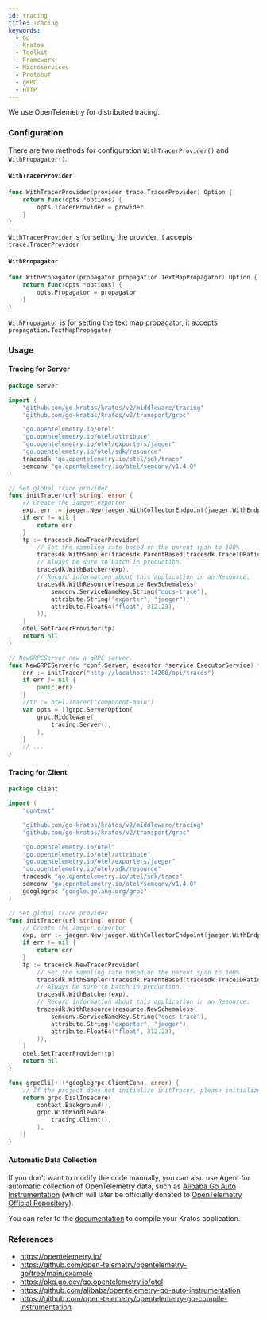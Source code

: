 ```yaml
---
id: tracing
title: Tracing
keywords:
  - Go
  - Kratos
  - Toolkit
  - Framework
  - Microservices
  - Protobuf
  - gRPC
  - HTTP
---
```


We use OpenTelemetry for distributed tracing.

### Configuration

There are two methods for configuration `WithTracerProvider()` and `WithPropagator()`.

#### `WithTracerProvider`

```go
func WithTracerProvider(provider trace.TracerProvider) Option {
	return func(opts *options) {
		opts.TracerProvider = provider
	}
}    
```

`WithTracerProvider` is for setting the provider, it accepts `trace.TracerProvider`

#### `WithPropagator`

```go
func WithPropagator(propagator propagation.TextMapPropagator) Option {
	return func(opts *options) {
		opts.Propagator = propagator
	}
}
```

`WithPropagator` is for setting the text map propagator, it accepts `propagation.TextMapPropagator`

### Usage

#### Tracing for Server

```go
package server

import (
	"github.com/go-kratos/kratos/v2/middleware/tracing"
	"github.com/go-kratos/kratos/v2/transport/grpc"

	"go.opentelemetry.io/otel"
	"go.opentelemetry.io/otel/attribute"
	"go.opentelemetry.io/otel/exporters/jaeger"
	"go.opentelemetry.io/otel/sdk/resource"
	tracesdk "go.opentelemetry.io/otel/sdk/trace"
	semconv "go.opentelemetry.io/otel/semconv/v1.4.0"
)

// Set global trace provider
func initTracer(url string) error {
	// Create the Jaeger exporter
	exp, err := jaeger.New(jaeger.WithCollectorEndpoint(jaeger.WithEndpoint(url)))
	if err != nil {
		return err
	}
	tp := tracesdk.NewTracerProvider(
		// Set the sampling rate based on the parent span to 100%
		tracesdk.WithSampler(tracesdk.ParentBased(tracesdk.TraceIDRatioBased(1.0))),
		// Always be sure to batch in production.
		tracesdk.WithBatcher(exp),
		// Record information about this application in an Resource.
		tracesdk.WithResource(resource.NewSchemaless(
			semconv.ServiceNameKey.String("docs-trace"),
			attribute.String("exporter", "jaeger"),
			attribute.Float64("float", 312.23),
		)),
	)
	otel.SetTracerProvider(tp)
	return nil
}

// NewGRPCServer new a gRPC server.
func NewGRPCServer(c *conf.Server, executor *service.ExecutorService) *grpc.Server {
	err := initTracer("http://localhost:14268/api/traces")
	if err != nil {
		panic(err)
	}
	//tr := otel.Tracer("component-main")
	var opts = []grpc.ServerOption{
		grpc.Middleware(
			tracing.Server(),
		),
	}
	// ...
}
```

#### Tracing for Client

```go
package client

import (
	"context"

	"github.com/go-kratos/kratos/v2/middleware/tracing"
	"github.com/go-kratos/kratos/v2/transport/grpc"

	"go.opentelemetry.io/otel"
	"go.opentelemetry.io/otel/attribute"
	"go.opentelemetry.io/otel/exporters/jaeger"
	"go.opentelemetry.io/otel/sdk/resource"
	tracesdk "go.opentelemetry.io/otel/sdk/trace"
	semconv "go.opentelemetry.io/otel/semconv/v1.4.0"
	googlegrpc "google.golang.org/grpc"
)

// Set global trace provider
func initTracer(url string) error {
	// Create the Jaeger exporter
	exp, err := jaeger.New(jaeger.WithCollectorEndpoint(jaeger.WithEndpoint(url)))
	if err != nil {
		return err
	}
	tp := tracesdk.NewTracerProvider(
		// Set the sampling rate based on the parent span to 100%
		tracesdk.WithSampler(tracesdk.ParentBased(tracesdk.TraceIDRatioBased(1.0))),
		// Always be sure to batch in production.
		tracesdk.WithBatcher(exp),
		// Record information about this application in an Resource.
		tracesdk.WithResource(resource.NewSchemaless(
			semconv.ServiceNameKey.String("docs-trace"),
			attribute.String("exporter", "jaeger"),
			attribute.Float64("float", 312.23),
		)),
	)
	otel.SetTracerProvider(tp)
	return nil
}

func grpcCli() (*googlegrpc.ClientConn, error) {
	// If the project does not initialize initTracer, please initialize.
	return grpc.DialInsecure(
		context.Background(),
		grpc.WithMiddleware(
			tracing.Client(),
		),
	)
}
```

#### Automatic Data Collection

If you don't want to modify the code manually, you can also use Agent for automatic collection of OpenTelemetry data, such as [Alibaba Go Auto Instrumentation](https://github.com/alibaba/opentelemetry-go-auto-instrumentation) (which will later be officially donated to [OpenTelemetry Official Repository](https://github.com/open-telemetry/opentelemetry-go-compile-instrumentation)).

You can refer to the [documentation](https://github.com/alibaba/opentelemetry-go-auto-instrumentation/blob/main/README.md) to compile your Kratos application.

### References

* https://opentelemetry.io/
* https://github.com/open-telemetry/opentelemetry-go/tree/main/example
* https://pkg.go.dev/go.opentelemetry.io/otel
* https://github.com/alibaba/opentelemetry-go-auto-instrumentation
* https://github.com/open-telemetry/opentelemetry-go-compile-instrumentation

